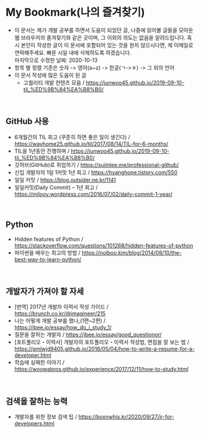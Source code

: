 # My Bookmark(나의 즐겨찾기)
* 이 문서는 제가 개발 공부를 하면서 도움이 되었던 글, 나중에 읽어볼 글들을 모아둔 웹 브라우저의 즐겨찾기와 같은 곳이며, 그 이외의 의도는 없음을 알려드립니다.
혹시 본인이 작성한 글이 이 문서에 포함되어 있는 것을 원치 않으시다면, 제 이메일로 연락해주세요. 빠른 시일 내에 삭제하도록 하겠습니다.</br>
마지막으로 수정한 날짜: 2020-10-13
* 항목 별 정렬 기준은 숫자 -> 영어(a~z) -> 한글(ㄱ->ㅎ) -> 그 외의 언어
* 이 문서 작성에 많은 도움이 된 글
  * 고퀄리티 개발 컨텐츠 모음 / https://junwoo45.github.io/2019-09-10-til_%ED%9B%84%EA%B8%B0/
</br>

## GitHub 사용
* 6개월간의 TIL 회고 (꾸준히 하면 좋은 일이 생긴다) / https://wayhome25.github.io/til/2017/08/14/TIL-for-6-months/
* TIL을 1년동안 진행하며 / https://junwoo45.github.io/2019-09-10-til_%ED%9B%84%EA%B8%B0/
* 깃허브(GitHub)로 취업하기 / https://sujinlee.me/professional-github/
* 신입 개발자의 1일 1커밋 1년 회고 / https://hyanghope.tistory.com/550
* 일일 커밋 / https://blog.outsider.ne.kr/1141
* 일일커밋(Daily Commit) – 1년 회고 / https://milooy.wordpress.com/2016/07/02/daily-commit-1-year/
</br>

## Python
* Hidden features of Python / https://stackoverflow.com/questions/101268/hidden-features-of-python
* 파이썬을 배우는 최고의 방법 / https://nolboo.kim/blog/2014/08/10/the-best-way-to-learn-python/
</br>

## 개발자가 가져야 할 자세
* [번역] 2017년 개발자 이력서 작성 가이드 / https://brunch.co.kr/@imagineer/215 <!-- 원문이 삭제되어 번역본으로 대체합니다. -->
* 나는 어떻게 개발 공부를 했나,(1편~2편) / https://jbee.io/essay/how_do_i_study_1/
* 질문을 잘하는 개발자 / https://jbee.io/essay/good_questionor/
* [포트폴리오・이력서] 개발자의 포트폴리오・이력서 작성법, 면접을 잘 보는 법 / https://gmlwjd9405.github.io/2018/05/04/how-to-write-a-resume-for-a-developer.html
* 학습에 실패한 이야기 / https://woowabros.github.io/experience/2017/12/11/how-to-study.html
</br>

## 검색을 잘하는 능력
* 개발자를 위한 정보 검색 팁 / https://boxnwhis.kr/2020/09/27/ir-for-developers.html
</br>


